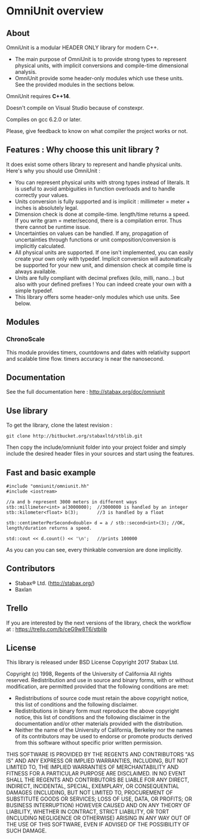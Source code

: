 # OmniUnit overview #

## About ##

OmniUnit is a modular HEADER ONLY library for modern C++.

* The main purpose of OmniUnit is to provide strong types to represent physical units, with implicit conversions and compile-time dimensional analysis.
* OmniUnit provide some header-only modules which use these units. See the provided modules in the sections below.


OmniUnit requires **C++14**.

Doesn't compile on Visual Studio because of constexpr.

Compiles on gcc 6.2.0 or later.


Please, give feedback to know on what compiler the project works or not.

## Features : Why choose this unit library ? ##

It does exist some others library to represent and handle physical units. Here's why you should use OmniUnit :

* You can represent physical units with strong types instead of literals. It is useful to avoid ambiguities in function overloads and to handle correctly your values.
* Units conversion is fully supported and is implicit : millimeter = meter + inches is absolutely legal.
* Dimension check is done at compile-time. length/time returns a speed. If you write gram = meter/second, there is a compilation error. Thus there cannot be runtime issue.
* Uncertainties on values can be handled. If any, propagation of uncertainties through functions or unit composition/conversion is implicitly calculated.
* All physical units are supported. If one isn't implemented, you can easily create your own only with typedef. Implicit conversion will automatically be supported for your new unit, and dimension check at compile time is always available.
* Units are fully compliant with decimal prefixes (kilo, milli, nano...) but also with your defined prefixes ! You can indeed create your own with a simple typedef.
* This library offers some header-only modules which use units. See below.

## Modules ##

### ChronoScale ###

This module provides timers, countdowns and dates with relativity support and scalable time flow. timers accuracy is near the nanosecond.

## Documentation ##

See the full documentation here : http://stabax.org/doc/omniunit

## Use library ##

To get the library, clone the latest revision :

    git clone http://bitbucket.org/stabaxltd/stblib.git

Then copy the include/omniunit folder into your project folder and simply include the desired header files in your sources and start using the features.


## Fast and basic example ##

    #include "omniunit/omniunit.hh"
    #include <iostream>

    //a and b represent 3000 meters in different ways
    stb::millimeter<int> a(3000000);  //3000000 is handled by an integer
    stb::kilometer<float> b(3);       //3 is handled by a float

    stb::centimeterPerSecond<double> d = a / stb::second<int>(3); //OK, length/duration returns a speed.

    std::cout << d.count() << '\n';   //prints 100000

As you can you can see, every thinkable conversion are done implicitly.

## Contributors ##

* Stabax® Ltd. (http://stabax.org/)
* Baxlan

## Trello ##

If you are interested by the next versions of the library, check the workflow at :
https://trello.com/b/ceG9w8T6/stblib

## License ##

This library is released under BSD License Copyright 2017 Stabax Ltd.

Copyright (c) 1998, Regents of the University of California
All rights reserved.
Redistribution and use in source and binary forms, with or without
modification, are permitted provided that the following conditions are met:

* Redistributions of source code must retain the above copyright
  notice, this list of conditions and the following disclaimer.
* Redistributions in binary form must reproduce the above copyright
  notice, this list of conditions and the following disclaimer in the
  documentation and/or other materials provided with the distribution.
* Neither the name of the University of California, Berkeley nor the
  names of its contributors may be used to endorse or promote products
  derived from this software without specific prior written permission.

THIS SOFTWARE IS PROVIDED BY THE REGENTS AND CONTRIBUTORS "AS IS" AND ANY
EXPRESS OR IMPLIED WARRANTIES, INCLUDING, BUT NOT LIMITED TO, THE IMPLIED
WARRANTIES OF MERCHANTABILITY AND FITNESS FOR A PARTICULAR PURPOSE ARE
DISCLAIMED. IN NO EVENT SHALL THE REGENTS AND CONTRIBUTORS BE LIABLE FOR ANY
DIRECT, INDIRECT, INCIDENTAL, SPECIAL, EXEMPLARY, OR CONSEQUENTIAL DAMAGES
(INCLUDING, BUT NOT LIMITED TO, PROCUREMENT OF SUBSTITUTE GOODS OR SERVICES;
LOSS OF USE, DATA, OR PROFITS; OR BUSINESS INTERRUPTION) HOWEVER CAUSED AND
ON ANY THEORY OF LIABILITY, WHETHER IN CONTRACT, STRICT LIABILITY, OR TORT
(INCLUDING NEGLIGENCE OR OTHERWISE) ARISING IN ANY WAY OUT OF THE USE OF THIS
SOFTWARE, EVEN IF ADVISED OF THE POSSIBILITY OF SUCH DAMAGE.

